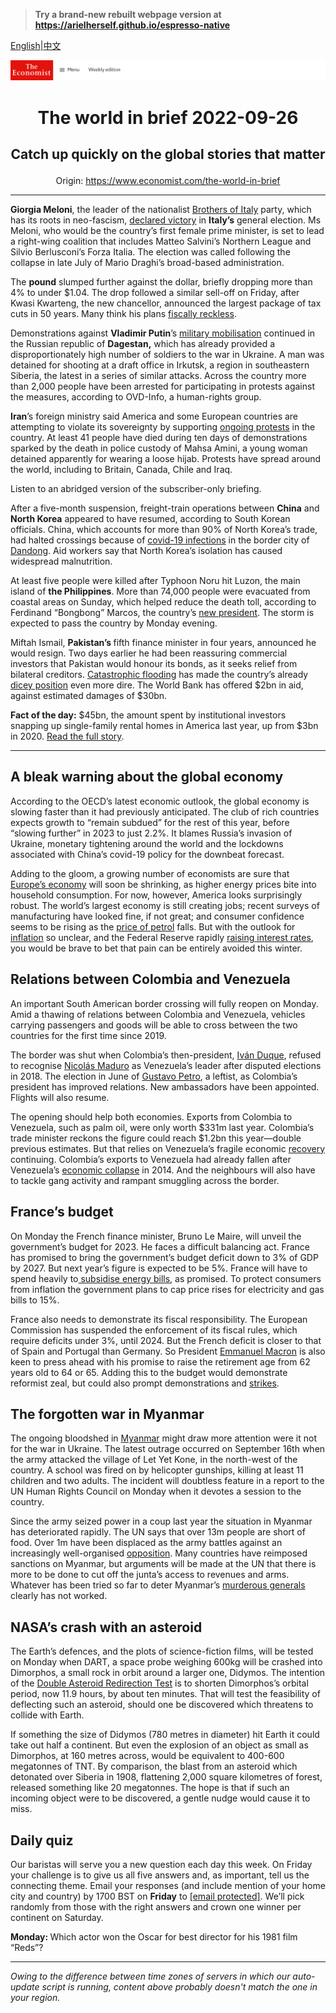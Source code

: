 > **Try a brand-new rebuilt webpage version at https://arielherself.github.io/espresso-native**

[English](https://github.com/arielherself/espresso/blob/main/README.md)|[中文](https://github-com.translate.goog/arielherself/espresso/blob/main/README.md?_x_tr_sl=en&_x_tr_tl=zh-CN&_x_tr_hl=zh-CN&_x_tr_pto=wapp)



![The Economist](menubar.png)

# <p align="center">The world in brief 2022-09-26</p>

## <p align="center">Catch up quickly on the global stories that matter</p>

<p align="center">Origin: <a href="https://www.economist.com/the-world-in-brief">https://www.economist.com/the-world-in-brief</a><hr>

<strong>Giorgia Meloni</strong>, the leader of the nationalist [Brothers of Italy](https://www.economist.com/europe/2022/09/22/giorgia-meloni-and-her-brothers-of-italy-look-set-to-win-the-next-election) party, which has its roots in neo-fascism, [declared victory](https://www.economist.com/europe/2022/09/25/a-crushing-victory-for-italys-nationalist-right) in <strong>Italy’s</strong> general election. Ms Meloni, who would be the country’s first female prime minister, is set to lead a right-wing coalition that includes Matteo Salvini’s Northern League and Silvio Berlusconi’s Forza Italia. The election was called following the collapse in late July of Mario Draghi’s broad-based administration.

The <strong>pound</strong> slumped further against the dollar, briefly dropping more than 4% to under $1.04. The drop followed a similar sell-off on Friday, after Kwasi Kwarteng, the new chancellor, announced the largest package of tax cuts in 50 years. Many think his plans [fiscally reckless](https://www.economist.com/britain/2022/09/23/britains-chancellor-offers-up-a-reckless-budget-fiscally-and-politically).

Demonstrations against <strong>Vladimir Putin</strong>’s [military mobilisation](https://www.economist.com/europe/2022/09/21/vladimir-putin-declares-a-partial-mobilisation) continued in the Russian republic of <strong>Dagestan,</strong> which has already provided a disproportionately high number of soldiers to the war in Ukraine. A man was detained for shooting at a draft office in Irkutsk, a region in southeastern Siberia, the latest in a series of similar attacks. Across the country more than 2,000 people have been arrested for participating in protests against the measures, according to OVD-Info, a human-rights group. 

<strong>Iran</strong>’s foreign ministry said America and some European countries are attempting to violate its sovereignty by supporting [ongoing protests](https://www.economist.com/middle-east-and-africa/2022/09/22/why-iranian-women-are-burning-their-hijabs) in the country. At least 41 people have died during ten days of demonstrations sparked by the death in police custody of Mahsa Amini, a young woman detained apparently for wearing a loose hijab. Protests have spread around the world, including to Britain, Canada, Chile and Iraq. 

Listen to an abridged version of the subscriber-only briefing.

After a five-month suspension, freight-train operations between <strong>China</strong> and <strong>North Korea</strong> appeared to have resumed, according to South Korean officials. China, which accounts for more than 90% of North Korea’s trade, had halted crossings because of [covid-19 infections](https://www.economist.com/asia/2022/05/17/covid-19-is-spreading-like-wildfire-in-north-korea) in the border city of [Dandong](https://www.economist.com/christmas-specials/2016/12/24/politics-and-pity-on-the-border-of-china-and-north-korea). Aid workers say that North Korea’s isolation has caused widespread malnutrition.

At least five people were killed after Typhoon Noru hit Luzon, the main island of <strong>the Philippines</strong>. More than 74,000 people were evacuated from coastal areas on Sunday, which helped reduce the death toll, according to Ferdinand “Bongbong” Marcos, the country’s [new president](https://www.economist.com/asia/2022/08/04/is-bongbong-marcoss-early-pragmatism-a-paradox-or-an-illusion). The storm is expected to pass the country by Monday evening.

Miftah Ismail, <strong>Pakistan’s </strong>fifth finance minister in four years, announced he would resign. Two days earlier he had been reassuring commercial investors that Pakistan would honour its bonds, as it seeks relief from bilateral creditors. [Catastrophic flooding](https://www.economist.com/asia/2022/08/30/pakistan-has-been-hit-by-its-worst-floods-in-recent-memory) has made the country’s already [dicey position](https://www.economist.com/asia/2022/07/28/pakistan-may-be-able-to-avoid-a-full-blown-economic-crisis) even more dire. The World Bank has offered $2bn in aid, against estimated damages of $30bn.

<strong>Fact of the day:</strong> $45bn, the amount spent by institutional investors snapping up single-family rental homes in America last year, up from $3bn in 2020. [Read the full story](https://www.economist.com/finance-and-economics/2022/09/22/why-wall-street-is-snapping-up-family-homes).

----------

## A bleak warning about the global economy

According to the OECD’s latest economic outlook, the global economy is slowing faster than it had previously anticipated. The club of rich countries expects growth to “remain subdued” for the rest of this year, before “slowing further” in 2023 to just 2.2%. It blames Russia’s invasion of Ukraine, monetary tightening around the world and the lockdowns associated with China’s covid-19 policy for the downbeat forecast.

Adding to the gloom, a growing number of economists are sure that [Europe’s economy](https://www.economist.com/finance-and-economics/2022/08/31/europe-is-heading-for-recession-how-bad-will-it-be) will soon be shrinking, as higher energy prices bite into household consumption. For now, however, America looks surprisingly robust. The world’s largest economy is still creating jobs; recent surveys of manufacturing have looked fine, if not great; and consumer confidence seems to be rising as the [price of petrol](https://www.economist.com/graphic-detail/2022/09/16/the-falling-cost-of-petrol-is-good-news-for-joe-biden) falls. But with the outlook for [inflation](https://www.economist.com/finance-and-economics/2022/08/05/for-a-change-american-inflation-is-lower-than-expected) so unclear, and the Federal Reserve rapidly [raising interest rates](https://www.economist.com/finance-and-economics/2022/09/21/as-america-raises-rates-the-rest-of-the-world-bears-the-pain), you would be brave to bet that pain can be entirely avoided this winter.

## Relations between Colombia and Venezuela

An important South American border crossing will fully reopen on Monday. Amid a thawing of relations between Colombia and Venezuela, vehicles carrying passengers and goods will be able to cross between the two countries for the first time since 2019. 

The border was shut when Colombia’s then-president, [Iván Duque](https://www.economist.com/the-americas/2019/06/20/can-colombias-president-ivan-duque-find-his-feet), refused to recognise [Nicol](https://www.economist.com/the-americas/2022/08/18/venezuelas-dictator-is-less-isolated-than-he-once-was)[á](https://www.economist.com/the-americas/2019/06/20/can-colombias-president-ivan-duque-find-his-feet)[s Maduro](https://www.economist.com/the-americas/2022/08/18/venezuelas-dictator-is-less-isolated-than-he-once-was) as Venezuela’s leader after disputed elections in 2018. The election in June of [Gustavo Petro](https://www.economist.com/the-economist-explains/2022/08/06/who-is-gustavo-petro), a leftist, as Colombia’s president has improved relations. New ambassadors have been appointed. Flights will also resume.

The opening should help both economies. Exports from Colombia to Venezuela, such as palm oil, were only worth $331m last year. Colombia’s trade minister reckons the figure could reach $1.2bn this year—double previous estimates. But that relies on Venezuela’s fragile economic [recovery](https://www.economist.com/briefing/2019/01/31/how-venezuelas-economy-can-recover-from-the-maduro-regime) continuing. Colombia’s exports to Venezuela had already fallen after Venezuela’s [economic collapse](https://www.economist.com/the-americas/2015/01/22/empty-shelves-and-rhetoric) in 2014. And the neighbours will also have to tackle gang activity and rampant smuggling across the border.

## France’s budget

On Monday the French finance minister, Bruno Le Maire, will unveil the government’s budget for 2023. He faces a difficult balancing act. France has promised to bring the government’s budget deficit down to 3% of GDP by 2027. But next year’s figure is expected to be 5%. France will have to spend heavily to[ subsidise energy bills](https://www.economist.com/europe/2022/09/05/europe-scrambles-to-protect-citizens-from-sky-high-energy-prices), as promised. To protect consumers from inflation the government plans to cap price rises for electricity and gas bills to 15%. 

France also needs to demonstrate its fiscal responsibility. The European Commission has suspended the enforcement of its fiscal rules, which require deficits under 3%, until 2024. But the French deficit is closer to that of Spain and Portugal than Germany. So President [Emmanuel Macron](https://www.economist.com/europe/2022/09/15/frances-president-emmanuel-macron-gets-back-to-work) is also keen to press ahead with his promise to raise the retirement age from 62 years old to 64 or 65. Adding this to the budget would demonstrate reformist zeal, but could also prompt demonstrations and [strikes](https://www.economist.com/europe/2019/09/12/another-french-president-tries-pension-reform).

## The forgotten war in Myanmar

The ongoing bloodshed in [Myanmar](https://www.economist.com/the-economist-reads/2022/06/23/the-seven-books-to-read-about-myanmar) might draw more attention were it not for the war in Ukraine. The latest outrage occurred on September 16th when the army attacked the village of Let Yet Kone, in the north-west of the country. A school was fired on by helicopter gunships, killing at least 11 children and two adults. The incident will doubtless feature in a report to the UN Human Rights Council on Monday when it devotes a session to the country. 

Since the army seized power in a coup last year the situation in Myanmar has deteriorated rapidly. The UN says that over 13m people are short of food. Over 1m have been displaced as the army battles against an increasingly well-organised [opposition](https://www.economist.com/leaders/2022/08/18/myanmars-shadow-government-deserves-more-help). Many countries have reimposed sanctions on Myanmar, but arguments will be made at the UN that there is more to be done to cut off the junta’s access to revenues and arms. Whatever has been tried so far to deter Myanmar’s [murderous generals](https://www.economist.com/asia/2022/07/28/myanmars-brutal-junta-has-brought-back-the-death-penalty) clearly has not worked.

## NASA’s crash with an asteroid

The Earth’s defences, and the plots of science-fiction films, will be tested on Monday when DART, a space probe weighing 600kg will be crashed into Dimorphos, a small rock in orbit around a larger one, Didymos. The intention of the [Double Asteroid Redirection Test](https://www.economist.com/science-and-technology/an-exploration-of-earths-defences-will-launch-next-month/21805517) is to shorten Dimorphos’s orbital period, now 11.9 hours, by about ten minutes. That will test the feasibility of deflecting such an asteroid, should one be discovered which threatens to collide with Earth. 

If something the size of Didymos (780 metres in diameter) hit Earth it could take out half a continent. But even the explosion of an object as small as Dimorphos, at 160 metres across, would be equivalent to 400-600 megatonnes of TNT. By comparison, the blast from an asteroid which detonated over Siberia in 1908, flattening 2,000 square kilometres of forest, released something like 20 megatonnes. The hope is that if such an incoming object were to be discovered, a gentle nudge would cause it to miss.

## Daily quiz

Our baristas will serve you a new question each day this week. On Friday your challenge is to give us all five answers and, as important, tell us the connecting theme. Email your responses (and include mention of your home city and country) by 1700 BST on <strong>Friday</strong> to [<span class="__cf_email__" data-cfemail="712004180b340201031402021e3114121e1f1e1c1802055f121e1c">[email&#160;protected]</span>](https://mail.google.com/mail/?view=cm&amp;fs=1&amp;tf=1&amp;to=QuizEspresso@economist.com). We’ll pick randomly from those with the right answers and crown one winner per continent on Saturday.

<strong>Monday: </strong>Which actor won the Oscar for best director for his 1981 film “Reds”?

----------

*Owing to the difference between time zones of servers in which our auto-update script is running, content above probably doesn't match the one in your region.*
